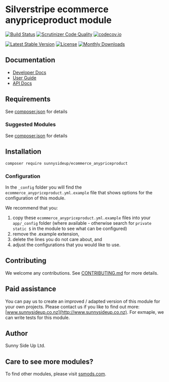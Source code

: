# Silverstripe ecommerce anypriceproduct module
[![Build Status](https://travis-ci.org/sunnysideup/silverstripe-ecommerce_anypriceproduct.svg?branch=master)](https://travis-ci.org/sunnysideup/silverstripe-ecommerce_anypriceproduct)
[![Scrutinizer Code Quality](https://scrutinizer-ci.com/g/sunnysideup/silverstripe-ecommerce_anypriceproduct/badges/quality-score.png?b=master)](https://scrutinizer-ci.com/g/sunnysideup/silverstripe-ecommerce_anypriceproduct/?branch=master)
[![codecov.io](https://codecov.io/github/sunnysideup/silverstripe-ecommerce_anypriceproduct/coverage.svg?branch=master)](https://codecov.io/github/sunnysideup/silverstripe-ecommerce_anypriceproduct?branch=master)

[![Latest Stable Version](https://poser.pugx.org/sunnysideup/ecommerce_anypriceproduct/version)](https://packagist.org/packages/sunnysideup/ecommerce_anypriceproduct)
[![License](https://poser.pugx.org/sunnysideup/ecommerce_anypriceproduct/license)](https://packagist.org/packages/sunnysideup/ecommerce_anypriceproduct)
[![Monthly Downloads](https://poser.pugx.org/sunnysideup/ecommerce_anypriceproduct/d/monthly)](https://packagist.org/packages/sunnysideup/ecommerce_anypriceproduct)


## Documentation



 * [Developer Docs](docs/en/INDEX.md)
 * [User Guide](docs/en/userguide.md)
 * [API Docs](http://docs.ssmods.com/sunnysideup/ecommerce_anypriceproduct/classes.xhtml)


## Requirements



See [composer.json](composer.json) for details


### Suggested Modules



See [composer.json](composer.json) for details


## Installation


```
composer require sunnysideup/ecommerce_anypriceproduct
```

### Configuration



In the `_config` folder you will find the `ecommerce_anypriceproduct.yml.example`
file that shows options for the configuration of this module.

We recommend that you:

  1. copy these `ecommerce_anypriceproduct.yml.example` files into your
`app/_config` folder (where available - otherwise search for `private static $` in the module to see what can be configured)
  2. remove the .example extension,
  3. delete the lines you do not care about, and
  4. adjust the configurations that you would like to use.


## Contributing



We welcome any contributions. See [CONTRIBUTING.md](CONTRIBUTING.md) for more details.

## Paid assistance



You can pay us to create an improved / adapted version of this module for your own projects.  Please contact us if you like to find out more: [www.sunnysideup.co.nz](http://www.sunnysideup.co.nz).  For exmaple, we can write tests for this module.  

## Author



Sunny Side Up Ltd.


## Care to see more modules?

To find other modules, please visit [ssmods.com](http://ssmods.com/).
